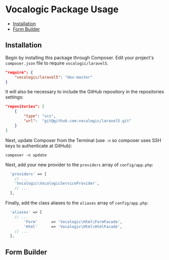 # Vocalogic Package Usage
- [Installation](#installation)
- [Form Builder](#form-builder)

<a name="installation"></a>
## Installation

Begin by installing this package through Composer. Edit your project's `composer.json` file to require `vocalogic/laravel5`.

```json
"require": {
    "vocalogic/laravel5": "dev-master"
}
```

It will also be necessary to include the GitHub repository in the repositories settings:

```json
"repositories": [
    {
        "type": "vcs",
        "url":  "git@github.com:vocalogic/laravel5.git"
    }
]
```

Next, update Composer from the Terminal (use `-n` so composer uses SSH keys to authenticate at GitHub):

    composer -n update

Next, add your new provider to the `providers` array of `config/app.php`:

```php
  'providers' => [
    // ...
    'Vocalogic\VocalogicServiceProvider',
    // ...
  ],
```

Finally, add the class aliases to the `aliases` array of `config/app.php`:

```php
  'aliases' => [
    // ...
        'Form'      => 'Vocalogic\Html\FormFacade',
        'Html'      => 'Vocalogic\Html\HtmlFacade',
    // ...
  ],
```

<a name="form-builder"></a>
## Form Builder
